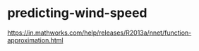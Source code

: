 # predicting-wind-speed

https://in.mathworks.com/help/releases/R2013a/nnet/function-approximation.html
